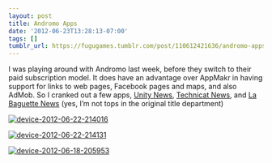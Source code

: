 ```yaml
---
layout: post
title: Andromo Apps
date: '2012-06-23T13:28:13-07:00'
tags: []
tumblr_url: https://fugugames.tumblr.com/post/110612421636/andromo-apps
---
```

I was playing around with Andromo last week, before they switch to their paid subscription model. It does have an advantage over AppMakr in having support for links to web pages, Facebook pages and maps, and also AdMob. So I cranked out a few apps, [Unity News](https://play.google.com/store/apps/details?id=com.andromo.dev85709.app88645), [Technicat News](https://play.google.com/store/apps/details?id=com.andromo.dev85709.app87317), and [La Baguette News](https://play.google.com/store/apps/details?id=com.andromo.dev85709.app87930) (yes, I’m not tops in the original title department)

[![](http://itshardtofondlepenguins.com/wp-content/uploads/2012/06/device-2012-06-22-214016.png "device-2012-06-22-214016")](http://itshardtofondlepenguins.com/wp-content/uploads/2012/06/device-2012-06-22-214016.png)

[![](http://itshardtofondlepenguins.com/wp-content/uploads/2012/06/device-2012-06-22-214131.png "device-2012-06-22-214131")](http://itshardtofondlepenguins.com/wp-content/uploads/2012/06/device-2012-06-22-214131.png)

[![](http://itshardtofondlepenguins.com/wp-content/uploads/2012/06/device-2012-06-18-205953.png "device-2012-06-18-205953")](http://itshardtofondlepenguins.com/wp-content/uploads/2012/06/device-2012-06-18-205953.png)

